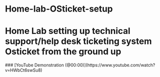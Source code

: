 # Home-lab-OSticket-setup
<h1>Home Lab setting up technical support/help desk ticketing system Osticket from the ground up </h1>
 ### [YouTube Demonstration (@00:00)](https://www.youtube.com/watch?v=HWbCt6swSu8)

